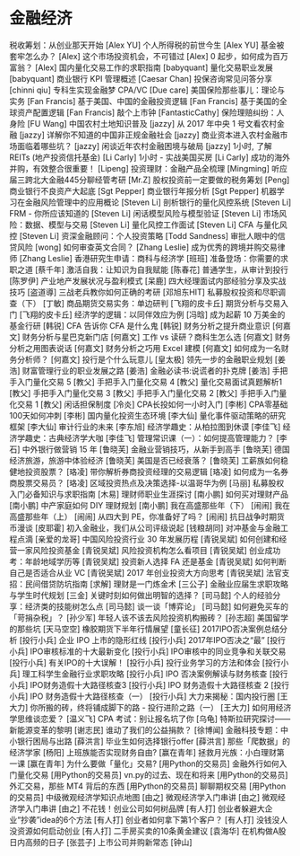 # 金融经济 #
税收筹划：从创业那天开始	[Alex YU]
个人所得税的前世今生	[Alex YU]
基金被套牢怎么办？	[Alex]
这个市场投资机会，不可错过	[Alex]
0 起步，如何成为百万富翁？	[Alex]
国内量化交易工作的求职指南	[babyquant]
量化交易职业发展	[babyquant]
商业银行 KPI 管理概述	[Caesar Chan]
投保咨询常见问答分享	[chinni qiu]
专科生实现金融梦 CPA/VC	[Due care]
美国保险那些事儿：理论与实务	[Fan Francis]
基于美国、中国的金融投资逻辑	[Fan Francis]
基于美国的全球资产配置逻辑	[Fan Francis]
敲个上市钟	[FantasticCathy]
保险理赔纠纷：人身险	[FU Wang]
中国农村土地知识普及	[jazzy]
从 2017 年中央 1 号文看农村金融	[jazzy]
详解你不知道的中国非正规金融社会	[jazzy]
商业资本进入农村金融市场面临着哪些坑？	[jazzy]
闲谈近年农村金融困境与破局	[jazzy]
1小时, 了解REITs (地产投资信托基金)	[Li Carly]
1小时 - 实战美国买房	[Li Carly]
成功的海外并购，有效整合很重要！	[Lipeng]
投资理财：金融产品全梳理	[Mingming]
听应届三跨北大金融445分聊经管考研	[Mr.Z]
股权投资前一定要做的税务筹划	[Peng]
商业银行不良资产大起底	[Sgt Pepper]
商业银行年报分析	[Sgt Pepper]
机器学习在金融风险管理中的应用概论	[Steven Li]
剖析银行的量化风控系统	[Steven Li]
FRM - 你所应该知道的	[Steven Li]
闲话模型风险与模型验证	[Steven Li]
市场风险：数据、模型与交易	[Steven Li]
量化风控工作面试	[Steven Li]
CFA 与量化风控	[Steven Li]
资深金融顾问：个人投资策略	[Todd Sandness]
审批人眼中的信贷风险	[wong]
如何审查英文合同？	[Zhang Leslie]
成为优秀的跨境并购交易律师	[Zhang Leslie]
香港研究生申请：商科与经济学	[班班]
准备登场：你需要的求职之道	[蔡千年]
激活自我：让知识为自我赋能	[陈春花]
普通学生，从审计到投行	[陈罗伊]
产业地产发展状况与盈利模式	[呆鹿]
四大经理面试内部经验分享及实战技巧	[盗道導]
三战老兵教你如何正确的考研	[邓旭东HIT]
私募股权投资和尽职调查（下）	[丁敏]
商品期货交易实务：单边研判	[飞翔的皮卡丘]
期货分析与交易入门	[飞翔的皮卡丘]
经济学的逻辑：以同伴效应为例	[冯晗]
成为起薪 10 万美金的基金行研	[韩锐]
CFA 告诉你 CFA 是什么鬼	[韩锐]
财务分析之提升商业意识	[何嘉文]
财务分析与星巴克新门店	[何嘉文]
工作 vs 读研？商科生怎么选	[何嘉文]
财务分析之用图表说话	[何嘉文]
财务分析之巧用 Excel 建模	[何嘉文]
如何成为一名财务分析师？	[何嘉文]
投行是个什么玩意儿	[皇太极]
领先一步的金融职业规划	[姜浩]
财富管理行业的职业发展之路	[姜浩]
金融必读书:说谎者的扑克牌	[姜浩]
手把手入门量化交易 5	[教父]
手把手入门量化交易 4	[教父]
量化交易面试真题解析1	[教父]
手把手入门量化交易 3	[教父]
手把手入门量化交易 2	[教父]
手把手入门量化交易 1	[教父]
闲话担保制度	[冷炎]
CPA长投如何一小时入门	[李彬]
CPA零基础100天如何冲刺	[李彬]
国内量化投资生态环境	[李大仙]
量化事件驱动策略的研究框架	[李大仙]
审计行业的未来	[李东旭]
经济学趣史：从柏拉图到休谟	[李佳飞]
经济学趣史：古典经济学大咖	[李佳飞]
管理常识课（一）：如何提高管理能力？	[李石]
中外银行做营销 15 年	[鲁晓芙]
金融业营销技巧，从新手到高手	[鲁晓芙]
德国经济旅游，旅游中体验经济	[鲁晓芙]
美国是否已经衰落？	[鲁晓芙]
工薪族如何稳健地投资股票？	[珞凌]
带你解析券商投资经理的交易逻辑	[珞凌]
如何成为一名券商股票交易员？	[珞凌]
区域投资热点及决策选择-以温哥华为例	[马丽]
私募股权入门必备知识与求职指南	[木易]
理财师职业生涯探讨	[南小鹏]
如何买对理财产品	[南小鹏]
中产家庭如何 DIY 理财规划	[南小鹏]
我在高盛那些年（下）	[闹闹]
我在高盛那些年（上）	[闹闹]
从四大到 PE，你准备好了吗？	[闹闹]
抗日战争时期货币漫谈	[皮耶霍]
初入金融业，我们从公司评级说起	[钱粮胡同]
对冲基金与金融工程点滴	[亲爱的龙哥]
中国风险投资行业 30 年发展历程	[青锐吴斌]
如何创建和经营一家风险投资基金	[青锐吴斌]
风险投资机构怎么看项目	[青锐吴斌]
创业成功考：年龄地域学历等	[青锐吴斌]
投资新人选择 FA 还是基金	[青锐吴斌]
如何判断自己是否适合从业 VC	[青锐吴斌]
2017 年创业投资大方向思考	[青锐吴斌]
法官支招：民间借贷防坑指南	[求解]
理财是一门炼金术	[三公子]
金融业应届生求职攻略与学生时代规划	[三金]
关键时刻如何做出明智的选择？	[司马懿]
个人的经验分享：经济类的技能树怎么点	[司马懿]
谈一谈「博弈论」	[司马懿]
如何避免买车的「苛捐杂税」？	[孙少军]
年轻人该不该去风险投资机构搬砖？	[孙志超]
美国留学的那些坑	[天马空空]
橡胶期货下半年行情展望	[童长征]
2017IPO否决案例总结分析	[投行小兵]
企业 IPO 上市的隐形红线	[投行小兵]
2017年IPO否决之“最”	[投行小兵]
IPO审核标准的十大最新变化	[投行小兵]
IPO审核中的同业竞争和关联交易	[投行小兵]
有关IPO的十大误解！	[投行小兵]
投行业务学习的方法和体会	[投行小兵]
理工科学生金融行业求职攻略	[投行小兵]
IPO 否决案例解读与财务核查	[投行小兵]
IPO财务造假十大路径核查3	[投行小兵]
IPO 财务造假十大路径核查 2	[投行小兵]
IPO 财务造假十大路径核查（一）	[投行小兵]
大力来揭秘：国内投行圈	[王大力]
你所搬的砖，终将铺成脚下的路 - 投行进阶之路（一）	[王大力]
如何用经济学思维谈恋爱？	[温义飞]
CPA 考试：别让报名坑了你	[乌龟]
特斯拉研究探讨——新能源变革的黎明	[谢志民]
谁动了我们的公益捐款？	[徐博闻]
金融科技专题：中小银行困局与出路	[薛洪言]
毕业生如何选择银行offer	[薛洪言]
那些「爬数据」的经济学家	[杨阳]
上班族能否实现财务自由?	[赢在青年]
拯救月光族：小白理财第一课	[赢在青年]
为什么要做「量化」交易?	[用Python的交易员]
金融外行如何入门量化交易	[用Python的交易员]
vn.py的过去、现在和将来	[用Python的交易员]
外汇交易，那些 MT4 背后的东西	[用Python的交易员]
聊聊期权交易	[用Python的交易员]
中级微观经济学知识点地图	[由之]
微观经济学入门串讲	[由之]
微观经济学入门串讲	[由之]
不花钱！创业公司如何树品牌	[有人打]
创业者躲避大企业“抄袭”idea的6个方法	[有人打]
创业者如何拿下第1个客户？	[有人打]
没钱没人没资源如何启动创业	[有人打]
二手房买卖的10条黄金建议	[袁海华]
在机构做A股日内高频的日子	[张芸子]
上市公司并购新常态	[钟山]